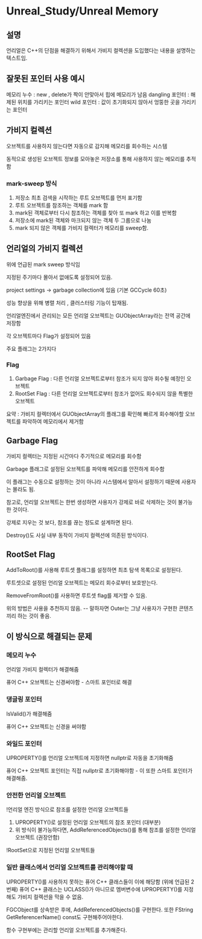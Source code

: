 # Unreal_Study/Unreal Memory

## 설명

언리얼은 C++의 단점을 해결하기 위해서 가비지 컬렉션을 도입했다는 내용을 설명하는 텍스트임.

## 잘못된 포인터 사용 예시

메모리 누수 : new , delete가 짝이 안맞아서 힙에 메모리가 남음
dangling 포인터 : 해제된 위치를 가리키는 포인터
wild 포인터 : 값이 초기화되지 않아서 엉뚱한 곳을 가리키는 포인터

## 가비지 컬렉션

오브젝트를 사용하지 않는다면 자동으로 감지해 메모리를 회수하는 시스템

동적으로 생성된 오브젝트 정보를 모아놓은 저장소를 통해 사용하지 않는 메모리를 추적함

### mark-sweep 방식

1. 저장소 최초 검색을 시작하는 루트 오브젝트를 먼저 표기함
2. 루트 오브젝트를 참조하는 객체를 mark 함
3. mark된 객체로부터 다시 참조하는 객체를 찾아 또 mark 하고 이를 반복함
4. 저장소에 mark된 객체와 마크되지 않는 객체 두 그룹으로 나눔
5. mark 되지 않은 객체를 가비지 컬렉터가 메모리를 sweep함.

## 언리얼의 가비지 컬렉션

위에 언급된 mark sweep 방식임

지정된 주기마다 몰아서 없애도록 설정되어 있음.

project settings -> garbage collection에 있음 (기본 GCCycle 60초)

성능 향상을 위해 병렬 처리 , 클러스터링 기능이 탑재됨.

언리얼엔진에서 관리되는 모든 언리얼 오브젝트는 GUObjectArray라는 전역 공간에 저장함

각 오브젝트마다 Flag가 설정되어 있음

주요 플래그는 2가지다

### Flag

1. Garbage Flag : 다른 언리얼 오브젝트로부터 참조가 되지 않아 회수될 예정인 오브젝트
2. RootSet Flag : 다른 언리얼 오브젝트로부터 참조가 없어도 회수되지 않을 특별한 오브젝트

요약 : 가비지 컬렉터에서 GUObjectArray의 플래그를 확인해 빠르게 회수해야할 오브젝트를 파악하여 메모리에서 제거함

## Garbage Flag

가비지 컬렉터는 지정된 시간마다 주기적으로 메모리를 회수함

Garbage 플래그로 설정된 오브젝트를 파악해 메모리를 안전하게 회수함

이 플래그는 수동으로 설정하는 것이 아니라 시스템에서 알아서 설정하기 때문에 사용자는 몰라도 됨.

참고로, 언리얼 오브젝트는 한번 생성하면 사용자가 강제로 바로 삭제하는 것이 불가능한 것이다.

강제로 지우는 것 보다, 참조를 끊는 정도로 설계하면 된다.

Destroy()도 사실 내부 동작이 가비지 컬렉션에 의존된 방식이다.

## RootSet Flag

AddToRoot()를 사용해 루트셋 플래그를 설정하면 최초 탐색 목록으로 설정된다.

루트셋으로 설정된 언리얼 오브젝트는 메모리 회수로부터 보호받는다.

RemoveFromRoot()를 사용하면 루트셋 flag를 제거할 수 있음.

위의 방법은 사용을 추천하지 않음. -- 말하자면 Outer는 그냥 사용자가 구현한 콘텐츠끼리 하는 것이 좋음.


## 이 방식으로 해결되는 문제

### 메모리 누수

언리얼 가비지 컬렉터가 해결해줌

퓨어 C++ 오브젝트는 신경써야함 - 스마트 포인터로 해결

### 댕글링 포인터

IsValid()가 해결해줌

퓨어 C++ 오브젝트는 신경을 써야함

### 와일드 포인터

UPROPERTY()를 언리얼 오브젝트에 지정하면 nullptr로 자동을 초기화해줌

퓨어 C++ 오브젝트 포인터는 직접 nullptr로 초기화해야함 - 이 또한 스마트 포인터가 해결해줌.
 
### 안전한 언리얼 오브젝트

!언리얼 엔진 방식으로 참조를 설정한 언리얼 오브젝트들
1. UPROPERTY()로 설정된 언리얼 오브젝트의 참조 포인터 (대부분)
2. 위 방식이 불가능하다면, AddReferencedObjects()를 통해 참조를 설정한 언리얼 오브젝트 (권장안함)

!RootSet으로 지정된 언리얼 오브젝트들



### 일반 클래스에서 언리얼 오브젝트를 관리해야할 때

UPROPERTY()를 사용하지 못하는 퓨어 C++ 클래스들이 이에 해당함 (위에 언급된 2번째)
퓨어 C++ 클래스는 UCLASS()가 아니므로 멤버변수에 UPROPERTY()를 지정해도 가비지 컬렉션을 막을 수 없음.

FGCObject를 상속받은 후에, AddReferencedObjects()를 구현한다.
또한 FString GetReferencerName() const도 구현해주어야한다.

함수 구현부에는 관리할 언리얼 오브젝트를 추가해준다.

